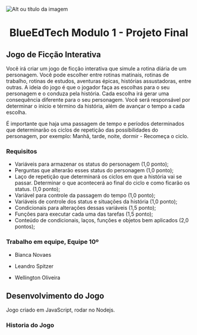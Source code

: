 ![Alt ou título da imagem](https://2315530342-files.gitbook.io/~/files/v0/b/gitbook-x-prod.appspot.com/o/spaces%2F-Mi99jjCn0YFUe30kpPL%2Fuploads%2FmFlzIcbVMgh6m16kALMg%2Fezgif.com-gif-maker%20(1).gif?alt=media&token=bcb684fe-45d5-4feb-a22b-8fb51c8c0022)
# <h1 align="center"> BlueEdTech Modulo 1 - Projeto Final </h1>

## Jogo de Ficção Interativa

Você irá criar um jogo de ficção interativa que simule a rotina diária de um personagem. Você pode escolher entre rotinas matinais, rotinas de trabalho, rotinas de estudos, aventuras épicas, histórias assustadoras, entre outras. A ideia do jogo é que o jogador faça as escolhas para o seu personagem e o conduza pela história. Cada escolha irá gerar uma consequência diferente para o seu personagem. Você será responsável por determinar o inicio e término da história, além de avançar o tempo a cada escolha.

É importante que haja uma passagem de tempo e períodos determinados que determinarão os ciclos de repetição das possibilidades do personagem, por exemplo: Manhã, tarde, noite, dormir - Recomeça o ciclo.

### Requisitos

- Variáveis para armazenar os status do personagem (1,0 ponto);
- Perguntas que alterarão esses status do personagem (1,0 ponto);
- Laço de repetição que determinará os ciclos em que a história vai se passar. Determinar o que acontecerá ao final do ciclo e como ficarão os status. (1,0 ponto);
- Variável para controle da passagem do tempo (1,0 ponto);
- Variáveis de controle dos status e situações da história (1,0 ponto);
- Condicionais para alterações dessas variáveis (1,5 ponto);
- Funções para executar cada uma das tarefas (1,5 ponto);
- Conteúdo de condicionais, laços, funções e objetos bem aplicados (2,0 pontos);

### Trabalho em equipe, Equipe 10º

- Bianca Novaes

- Leandro Spitzer

- Wellington Oliveira

## Desenvolvimento do Jogo

Jogo criado em JavaScript, rodar no Nodejs.

### Historia do Jogo